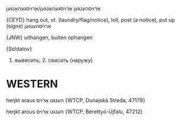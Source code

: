אַרויסהענגען
אַרויסגעהאַנגען/אַרויסגעהאָנגען

{CEYD}
hang out, vt. (laundry/flag/notice), loll, post (a notice), put up (signs) אַרוי֜סהענגען

{JNW}
uithangen, buiten ophangen

{Soldatov}
1. вывесить; 2. свисать (наружу)

WESTERN
========

heŋkt əraus הענגט אַרויס {WTCP, Dunajská Streda, 47179}

heŋkt arous הענגט אַרויס {WTCP, Berettyó-Újfalu, 47212}

